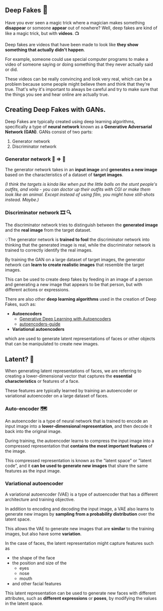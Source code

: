 ## Deep Fakes <span style="font-size: 27px;">🥸</span>

Have you ever seen a magic trick where a magician makes something **disappear** or someone **appear** out of nowhere? Well, deep fakes are kind of like a magic trick, but with **videos**. 📺

Deep fakes are videos that have been made to look like **they show something that actually didn't happen**.

For example, someone could use special computer programs to make a video of someone saying or doing something that they never actually said or did.

These videos can be really convincing and look very real, which can be a problem because some people might believe them and think that they're true. That's why it's important to always be careful and try to make sure that the things you see and hear online are actually true.

## Creating Deep Fakes with GANs.

Deep Fakes are typically created using deep learning algorithms, specifically a type of **neural network** known as a **Generative Adversarial Network (GAN)**. GANs consist of two parts: 

1. Generator network
2. Discriminator network

### Generator network 🙂 => 🐶

The generator network takes in an **input image** and **generates a new image** based on the characteristics of a dataset of **target images**.

*(I think the targets is kinda like when put the little balls on the stunt people's outfits, and voila - you can doctor up their outfits with CGI or make them look like an animal.  Except instead of using film, you might have still-shots instead. Maybe.)*

### Discriminator network 🎞️ 🔍

The discriminator network tries to distinguish between the **generated image** and the **real image** from the target dataset. 

💡The generator network is **trained to fool** the discriminator network into thinking that the generated image is real, while the discriminator network is trained to correctly identify the real images.

By training the GAN on a large dataset of target images, the generator network can **learn to create realistic images** that resemble the target images.

This can be used to create deep fakes by feeding in an image of a person and generating a new image that appears to be that person, but with different actions or expressions.

There are also other **deep learning algorithms** used in the creation of Deep Fakes, such as:

* **Autoencoders**
    * [Generative Deep Learning with Autoencoders](https://emkademy.medium.com/1-first-step-to-generative-deep-learning-with-autoencoders-22bd41e56d18)
    * [autoencoders-guide](https://www.v7labs.com/blog/autoencoders-guide)
* **Variational autoencoders**

which are used to generate latent representations of faces or other objects that can be manipulated to create new images.

## Latent? 🤔

When generating latent representations of faces, we are referring to creating a lower-dimensional vector that captures the **essential characteristics** or features of a face.

These features are typically learned by training an autoencoder or variational autoencoder on a large dataset of faces.

### Auto-encoder 🗺️ 

An autoencoder is a type of neural network that is trained to encode an input image into a **lower-dimensional representation**, and then decode it back into the original image.

During training, the autoencoder learns to compress the input image into a compressed representation that **contains the most important features** of the image.

This compressed representation is known as the "latent space" or "latent code", and it **can be used to generate new images** that share the same features as the input image.

### Variational autoencoder

A variational autoencoder (VAE) is a type of autoencoder that has a different architecture and training objective.

In addition to encoding and decoding the input image, a VAE also learns to generate new images by **sampling from a probability distribution** over the latent space.

This allows the VAE to generate new images that are **similar** to the training images, but also have some **variation**.

In the case of faces, the latent representation might capture features such as 

* the shape of the face
* the position and size of the 
    * eyes
    * nose
    * mouth
* and other facial features

This latent representation can be used to generate new faces with different attributes, such as **different expressions** or **poses**, by modifying the values in the latent space.
